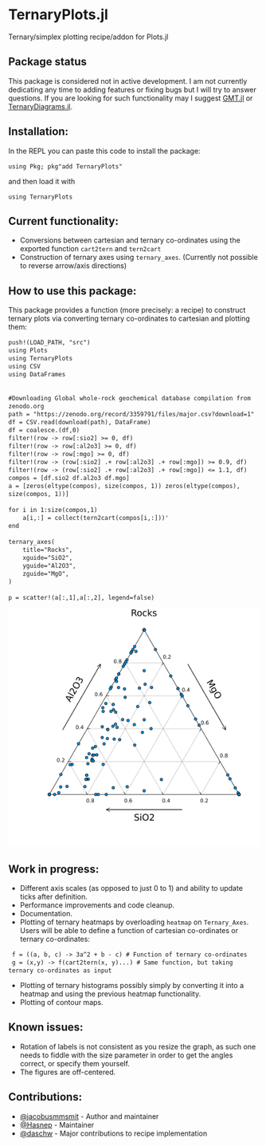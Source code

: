 # TernaryPlots.jl
Ternary/simplex plotting recipe/addon for Plots.jl

## Package status
This package is considered not in active development. I am not currently dedicating any time to adding features or fixing bugs but I will try to answer questions. If you are looking for such functionality may I suggest [GMT.jl](https://docs.juliahub.com/GMT/EoU0j/0.35.0/gallery/ternary/ternary/) or [TernaryDiagrams.jl](https://github.com/stelmo/TernaryDiagrams.jl).

## Installation:
In the REPL you can paste this code to install the package:
```
using Pkg; pkg"add TernaryPlots"
```
and then load it with
```
using TernaryPlots
```


## Current functionality:
* Conversions between cartesian and ternary co-ordinates using the exported function `cart2tern` and `tern2cart`
* Construction of ternary axes using `ternary_axes`. (Currently not possible to reverse arrow/axis directions)

## How to use this package:
This package provides a function (more precisely: a recipe) to construct ternary plots via converting ternary co-ordinates to cartesian and plotting them:
```
push!(LOAD_PATH, "src")
using Plots
using TernaryPlots
using CSV
using DataFrames


#Downloading Global whole-rock geochemical database compilation from zenodo.org
path = "https://zenodo.org/record/3359791/files/major.csv?download=1"
df = CSV.read(download(path), DataFrame)
df = coalesce.(df,0)
filter!(row -> row[:sio2] >= 0, df)
filter!(row -> row[:al2o3] >= 0, df)
filter!(row -> row[:mgo] >= 0, df)
filter!(row -> (row[:sio2] .+ row[:al2o3] .+ row[:mgo]) >= 0.9, df)
filter!(row -> (row[:sio2] .+ row[:al2o3] .+ row[:mgo]) <= 1.1, df)
compos = [df.sio2 df.al2o3 df.mgo]
a = [zeros(eltype(compos), size(compos, 1)) zeros(eltype(compos), size(compos, 1))]

for i in 1:size(compos,1)
    a[i,:] = collect(tern2cart(compos[i,:]))'
end

ternary_axes(
    title="Rocks",
    xguide="SiO2",
    yguide="Al2O3",
    zguide="MgO",
)

p = scatter!(a[:,1],a[:,2], legend=false)
```
![](https://github.com/jacobusmmsmit/TernaryPlots.jl/blob/master/outputs/example_plot.png?raw=true)


## Work in progress:
* Different axis scales (as opposed to just 0 to 1) and ability to update ticks after definition.
* Performance improvements and code cleanup.
* Documentation.
* Plotting of ternary heatmaps by overloading `heatmap` on `Ternary_Axes`. Users will be able to define a function of cartesian co-ordinates or ternary co-ordinates:
```
 f = ((a, b, c) -> 3a^2 + b - c) # Function of ternary co-ordinates
 g = (x,y) -> f(cart2tern(x, y)...) # Same function, but taking ternary co-ordinates as input
```
* Plotting of ternary histograms possibly simply by converting it into a heatmap and using the previous heatmap functionality.
* Plotting of contour maps.

## Known issues:
* Rotation of labels is not consistent as you resize the graph, as such one needs to fiddle with the size parameter in order to get the angles correct, or specify them yourself.
* The figures are off-centered.

## Contributions:
* [@jacobusmmsmit](https://github.com/jacobusmmsmit) - Author and maintainer
* [@Hasnep](https://github.com/Hasnep) - Maintainer
* [@daschw](https://github.com/daschw) - Major contributions to recipe implementation
<!-- * [@brenhinkeller](https://github.com/brenhinkeller) - Major contributions for ternary histograms -->

